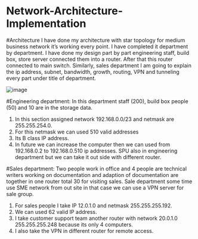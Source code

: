 # Network-Architecture-Implementation
#Architecture
I have done my architecture with star topology for medium business network it’s working every point. I have completed it department by department. I have done my design part by part engineering staff, build box, store server connected them into a router. After that this router connected to main switch. Similarly, sales department I am going to explain the ip address, subnet, bandwidth, growth, routing, VPN and tunneling every part under title of department.

![image](https://github.com/mdhn18/Network-Architecture-Implementation/assets/55639146/3b9890e6-2668-489d-9077-c2f77daf59f8)


#Engineering department:
In this department staff (200), build box people (50) and 10 are in the storage data.
1. In this section assigned network 192.168.0.0/23 and netmask are 255.255.254.0.
2. For this netmask we can used 510 valid addresses
3. Its B class IP address.
4. In future we can increase the computer then we can used from 192.168.0.2 to 192.168.0.510 ip addresses.
SPU also in engineering department but we can take it out side with different router.

#Sales department:
Two people work in office and 4 people are technical writers working on documentation and adaption of documentation are together in one router total 30 for visiting sales. Sale department some time use SME network from out site in that case we can use a VPN server for sale group.
1. For sales people I take IP 12.0.1.0 and netmask 255.255.255.192.
2. We can used 62 valid IP address.
3. I take customer support team another router with network 20.0.1.0 255.255.255.248 because its only 4 computers.
4. I also take the VPN in different router for remote access.
